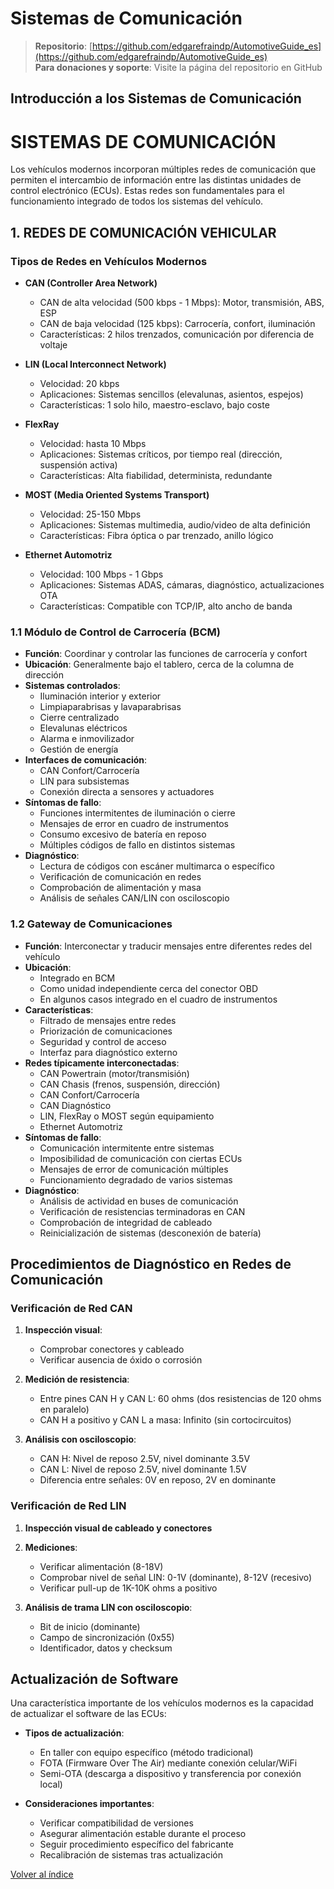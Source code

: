 # Sistemas de Comunicación

> **Repositorio**: [https://github.com/edgarefraindp/AutomotiveGuide_es](https://github.com/edgarefraindp/AutomotiveGuide_es)  
> **Para donaciones y soporte**: Visite la página del repositorio en GitHub

## Introducción a los Sistemas de Comunicación

# SISTEMAS DE COMUNICACIÓN

Los vehículos modernos incorporan múltiples redes de comunicación que permiten el intercambio de información entre las distintas unidades de control electrónico (ECUs). Estas redes son fundamentales para el funcionamiento integrado de todos los sistemas del vehículo.

## 1. REDES DE COMUNICACIÓN VEHICULAR

### Tipos de Redes en Vehículos Modernos

- **CAN (Controller Area Network)**
  - CAN de alta velocidad (500 kbps - 1 Mbps): Motor, transmisión, ABS, ESP
  - CAN de baja velocidad (125 kbps): Carrocería, confort, iluminación
  - Características: 2 hilos trenzados, comunicación por diferencia de voltaje

- **LIN (Local Interconnect Network)**
  - Velocidad: 20 kbps
  - Aplicaciones: Sistemas sencillos (elevalunas, asientos, espejos)
  - Características: 1 solo hilo, maestro-esclavo, bajo coste

- **FlexRay**
  - Velocidad: hasta 10 Mbps
  - Aplicaciones: Sistemas críticos, por tiempo real (dirección, suspensión activa)
  - Características: Alta fiabilidad, determinista, redundante

- **MOST (Media Oriented Systems Transport)**
  - Velocidad: 25-150 Mbps
  - Aplicaciones: Sistemas multimedia, audio/video de alta definición
  - Características: Fibra óptica o par trenzado, anillo lógico

- **Ethernet Automotriz**
  - Velocidad: 100 Mbps - 1 Gbps
  - Aplicaciones: Sistemas ADAS, cámaras, diagnóstico, actualizaciones OTA
  - Características: Compatible con TCP/IP, alto ancho de banda

### 1.1 Módulo de Control de Carrocería (BCM)

- **Función**: Coordinar y controlar las funciones de carrocería y confort
- **Ubicación**: Generalmente bajo el tablero, cerca de la columna de dirección
- **Sistemas controlados**:
  - Iluminación interior y exterior
  - Limpiaparabrisas y lavaparabrisas
  - Cierre centralizado
  - Elevalunas eléctricos
  - Alarma e inmovilizador
  - Gestión de energía
- **Interfaces de comunicación**:
  - CAN Confort/Carrocería
  - LIN para subsistemas
  - Conexión directa a sensores y actuadores
- **Síntomas de fallo**:
  - Funciones intermitentes de iluminación o cierre
  - Mensajes de error en cuadro de instrumentos
  - Consumo excesivo de batería en reposo
  - Múltiples códigos de fallo en distintos sistemas
- **Diagnóstico**:
  - Lectura de códigos con escáner multimarca o específico
  - Verificación de comunicación en redes
  - Comprobación de alimentación y masa
  - Análisis de señales CAN/LIN con osciloscopio

### 1.2 Gateway de Comunicaciones

- **Función**: Interconectar y traducir mensajes entre diferentes redes del vehículo
- **Ubicación**: 
  - Integrado en BCM
  - Como unidad independiente cerca del conector OBD
  - En algunos casos integrado en el cuadro de instrumentos
- **Características**:
  - Filtrado de mensajes entre redes
  - Priorización de comunicaciones
  - Seguridad y control de acceso
  - Interfaz para diagnóstico externo
- **Redes típicamente interconectadas**:
  - CAN Powertrain (motor/transmisión)
  - CAN Chasis (frenos, suspensión, dirección)
  - CAN Confort/Carrocería
  - CAN Diagnóstico
  - LIN, FlexRay o MOST según equipamiento
  - Ethernet Automotriz
- **Síntomas de fallo**:
  - Comunicación intermitente entre sistemas
  - Imposibilidad de comunicación con ciertas ECUs
  - Mensajes de error de comunicación múltiples
  - Funcionamiento degradado de varios sistemas
- **Diagnóstico**:
  - Análisis de actividad en buses de comunicación
  - Verificación de resistencias terminadoras en CAN
  - Comprobación de integridad de cableado
  - Reinicialización de sistemas (desconexión de batería)

## Procedimientos de Diagnóstico en Redes de Comunicación

### Verificación de Red CAN

1. **Inspección visual**:
   - Comprobar conectores y cableado
   - Verificar ausencia de óxido o corrosión

2. **Medición de resistencia**:
   - Entre pines CAN H y CAN L: 60 ohms (dos resistencias de 120 ohms en paralelo)
   - CAN H a positivo y CAN L a masa: Infinito (sin cortocircuitos)

3. **Análisis con osciloscopio**:
   - CAN H: Nivel de reposo 2.5V, nivel dominante 3.5V
   - CAN L: Nivel de reposo 2.5V, nivel dominante 1.5V
   - Diferencia entre señales: 0V en reposo, 2V en dominante

### Verificación de Red LIN

1. **Inspección visual de cableado y conectores**

2. **Mediciones**:
   - Verificar alimentación (8-18V)
   - Comprobar nivel de señal LIN: 0-1V (dominante), 8-12V (recesivo)
   - Verificar pull-up de 1K-10K ohms a positivo

3. **Análisis de trama LIN con osciloscopio**:
   - Bit de inicio (dominante)
   - Campo de sincronización (0x55)
   - Identificador, datos y checksum

## Actualización de Software

Una característica importante de los vehículos modernos es la capacidad de actualizar el software de las ECUs:

- **Tipos de actualización**:
  - En taller con equipo específico (método tradicional)
  - FOTA (Firmware Over The Air) mediante conexión celular/WiFi
  - Semi-OTA (descarga a dispositivo y transferencia por conexión local)

- **Consideraciones importantes**:
  - Verificar compatibilidad de versiones
  - Asegurar alimentación estable durante el proceso
  - Seguir procedimiento específico del fabricante
  - Recalibración de sistemas tras actualización

[Volver al índice](../sensores-y-actuadores.md)